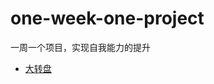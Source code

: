 # one-week-one-project
一周一个项目，实现自我能力的提升
* 	[大转盘](http://htmlpreview.github.io/?https://github.com/lifebeatiful/one-week-one-project/blob/master/week_1_%E5%A4%A7%E8%BD%AC%E7%9B%98%E6%8A%BD%E5%A5%96/index.html)

